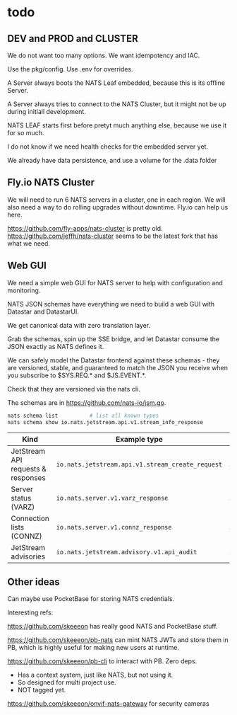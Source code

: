 # todo

## DEV and PROD and CLUSTER


We do not want too many options. We want idempotency and IAC.

Use the pkg/config. Use .env for overrides.

A Server always boots the NATS Leaf embedded, because this is its offline Server.

A Server always tries to connect to the NATS Cluster, but it might not be up during initiall development. 


NATS LEAF starts first before pretyt much anything else, because we use it for so much.

I do not know if we need health checks for the embedded server yet.

We already have data persistence, and use a volume for the .data folder

## Fly.io NATS Cluster

We will need to run 6 NATS servers in a cluster, one in each region. We will also need a way to do rolling upgrades without downtime. Fly.io can help us here.

https://github.com/fly-apps/nats-cluster is pretty old. 
https://github.com/jeffh/nats-cluster seems to be the latest fork that has what we need. 

## Web GUI

We need a simple web GUI for NATS server to help with configuration and monitoring.

NATS JSON schemas have everything we need to build a web GUI with Datastar and DatastarUI.

We get canonical data with zero translation layer.

Grab the schemas, spin up the SSE bridge, and let Datastar consume the JSON exactly as NATS defines it.

We can safely model the Datastar frontend against these schemas - they are versioned, stable, and guaranteed to match the JSON you receive when you subscribe to $SYS.REQ.* and $JS.EVENT.*.

Check that they are versioned via the nats cli.

The schemas are in https://github.com/nats-io/jsm.go.

```sh
nats schema list          # list all known types  
nats schema show io.nats.jetstream.api.v1.stream_info_response
```


| Kind                               | Example type                                     | Schema URI                                      |
| ---------------------------------- | ------------------------------------------------ | ----------------------------------------------- |
| JetStream API requests & responses | `io.nats.jetstream.api.v1.stream_create_request` | `…/jetstream/api/v1/stream_create_request.json` |
| Server status (VARZ)               | `io.nats.server.v1.varz_response`                | `…/server/v1/varz_response.json`                |
| Connection lists (CONNZ)           | `io.nats.server.v1.connz_response`               | `…/server/v1/connz_response.json`               |
| JetStream advisories               | `io.nats.jetstream.advisory.v1.api_audit`        | `…/jetstream/advisory/v1/api_audit.json`        |




## Other ideas

Can maybe use PocketBase for storing NATS credentials.

Interesting refs:

https://github.com/skeeeon has really good NATS and PocketBase stuff.

https://github.com/skeeeon/pb-nats can mint NATS JWTs and store them in PB, which is highly useful for making new users at runtime.

https://github.com/skeeeon/pb-cli to interact with PB. Zero deps.
- Has a context system, just like NATS, but not using it.
- So designed for multi project use.
- NOT tagged yet.

https://github.com/skeeeon/onvif-nats-gateway for security cameras

